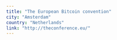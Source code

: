 ```yaml
---
title: "The European Bitcoin convention"
city: "Amsterdam"
country: "Netherlands"
link: "http://theconference.eu/"
---
```

